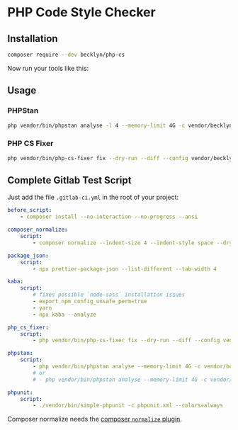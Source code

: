 PHP Code Style Checker
======================


Installation
------------

```bash
composer require --dev becklyn/php-cs 
```

Now run your tools like this:


Usage
-----

### PHPStan

```bash
php vendor/bin/phpstan analyse -l 4 --memory-limit 4G -c vendor/becklyn/php-cs/phpstan.neon .
```


### PHP CS Fixer

```bash
php vendor/bin/php-cs-fixer fix --dry-run --diff --config vendor/becklyn/php-cs/.php_cs.dist
```


Complete Gitlab Test Script
---------------------------

Just add the file `.gitlab-ci.yml` in the root of your project:

```yaml
before_script:
    - composer install --no-interaction --no-progress --ansi

composer_normalize:
    script:
        - composer normalize --indent-size 4 --indent-style space --dry-run

package_json:
    script:
        - npx prettier-package-json --list-different --tab-width 4

kaba:
    script:
        # fixes possible `node-sass` installation issues
        - export npm_config_unsafe_perm=true
        - yarn
        - npx kaba --analyze

php_cs_fixer:
    script:
        - php vendor/bin/php-cs-fixer fix --dry-run --diff --config vendor/becklyn/php-cs/.php_cs.dist --no-interaction --ansi

phpstan:
    script:
        - php vendor/bin/phpstan analyse --memory-limit 4G -c vendor/becklyn/php-cs/phpstan.neon .
        # or
        # - php vendor/bin/phpstan analyse --memory-limit 4G -c vendor/becklyn/php-cs/phpstan_lib.neon .

phpunit:
    script:
        - ./vendor/bin/simple-phpunit -c phpunit.xml --colors=always
```

Composer normalize needs the [composer `normalize` plugin](https://packagist.org/packages/localheinz/composer-normalize).
